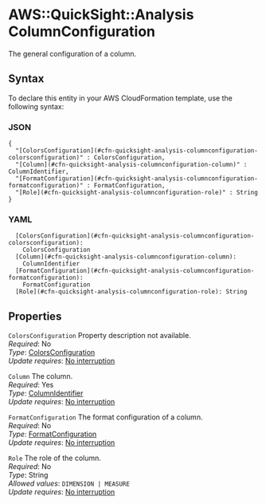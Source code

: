 # AWS::QuickSight::Analysis ColumnConfiguration<a name="aws-properties-quicksight-analysis-columnconfiguration"></a>

The general configuration of a column\.

## Syntax<a name="aws-properties-quicksight-analysis-columnconfiguration-syntax"></a>

To declare this entity in your AWS CloudFormation template, use the following syntax:

### JSON<a name="aws-properties-quicksight-analysis-columnconfiguration-syntax.json"></a>

```
{
  "[ColorsConfiguration](#cfn-quicksight-analysis-columnconfiguration-colorsconfiguration)" : ColorsConfiguration,
  "[Column](#cfn-quicksight-analysis-columnconfiguration-column)" : ColumnIdentifier,
  "[FormatConfiguration](#cfn-quicksight-analysis-columnconfiguration-formatconfiguration)" : FormatConfiguration,
  "[Role](#cfn-quicksight-analysis-columnconfiguration-role)" : String
}
```

### YAML<a name="aws-properties-quicksight-analysis-columnconfiguration-syntax.yaml"></a>

```
  [ColorsConfiguration](#cfn-quicksight-analysis-columnconfiguration-colorsconfiguration):
    ColorsConfiguration
  [Column](#cfn-quicksight-analysis-columnconfiguration-column):
    ColumnIdentifier
  [FormatConfiguration](#cfn-quicksight-analysis-columnconfiguration-formatconfiguration):
    FormatConfiguration
  [Role](#cfn-quicksight-analysis-columnconfiguration-role): String
```

## Properties<a name="aws-properties-quicksight-analysis-columnconfiguration-properties"></a>

`ColorsConfiguration` <a name="cfn-quicksight-analysis-columnconfiguration-colorsconfiguration"></a>
Property description not available\.  
_Required_: No  
_Type_: [ColorsConfiguration](aws-properties-quicksight-analysis-colorsconfiguration.md)  
_Update requires_: [No interruption](https://docs.aws.amazon.com/AWSCloudFormation/latest/UserGuide/using-cfn-updating-stacks-update-behaviors.html#update-no-interrupt)

`Column` <a name="cfn-quicksight-analysis-columnconfiguration-column"></a>
The column\.  
_Required_: Yes  
_Type_: [ColumnIdentifier](aws-properties-quicksight-analysis-columnidentifier.md)  
_Update requires_: [No interruption](https://docs.aws.amazon.com/AWSCloudFormation/latest/UserGuide/using-cfn-updating-stacks-update-behaviors.html#update-no-interrupt)

`FormatConfiguration` <a name="cfn-quicksight-analysis-columnconfiguration-formatconfiguration"></a>
The format configuration of a column\.  
_Required_: No  
_Type_: [FormatConfiguration](aws-properties-quicksight-analysis-formatconfiguration.md)  
_Update requires_: [No interruption](https://docs.aws.amazon.com/AWSCloudFormation/latest/UserGuide/using-cfn-updating-stacks-update-behaviors.html#update-no-interrupt)

`Role` <a name="cfn-quicksight-analysis-columnconfiguration-role"></a>
The role of the column\.  
_Required_: No  
_Type_: String  
_Allowed values_: `DIMENSION | MEASURE`  
_Update requires_: [No interruption](https://docs.aws.amazon.com/AWSCloudFormation/latest/UserGuide/using-cfn-updating-stacks-update-behaviors.html#update-no-interrupt)

